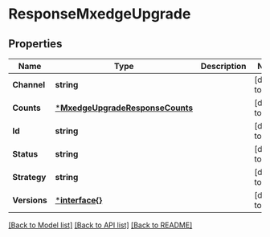 # ResponseMxedgeUpgrade

## Properties
Name | Type | Description | Notes
------------ | ------------- | ------------- | -------------
**Channel** | **string** |  | [default to null]
**Counts** | [***MxedgeUpgradeResponseCounts**](mxedge_upgrade_response_counts.md) |  | [default to null]
**Id** | **string** |  | [default to null]
**Status** | **string** |  | [default to null]
**Strategy** | **string** |  | [default to null]
**Versions** | [***interface{}**](interface{}.md) |  | [default to null]

[[Back to Model list]](../README.md#documentation-for-models) [[Back to API list]](../README.md#documentation-for-api-endpoints) [[Back to README]](../README.md)


